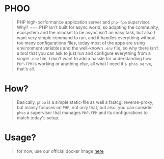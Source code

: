 PHOO
====
> PHP high-performance application server and `php-fpm` supervisor.
Why?
===
> PHP isn't built for async world, so adopting the community, ecosystem and the mindset 
> to be async isn't an easy task,
> but also I want very simple command to run, and it handles everything without too many configurations files,
> today most of the apps are using environment variables and the well-known `.env` file, so why there isn't a tool
> that you can ask to just run and configure everything from a single `.env` file, I don't want to add a hassle for understanding
> how `PHP-FPM` is working or anything else, all what I need it `$ phoo serve`, that's all.

How?
====
> Basically, `phoo` is a simple static-file as well a fastcgi reverse-proxy, but mainly focuses on `PHP`, not only that,
> but also, you can consider `phoo` a supervisor that manages `PHP-FPM` and its configurations to match today's setup.

Usage?
======
> for now, use our official docker image [here](https://github.com/alash3al/phoo/pkgs/container/phoo)